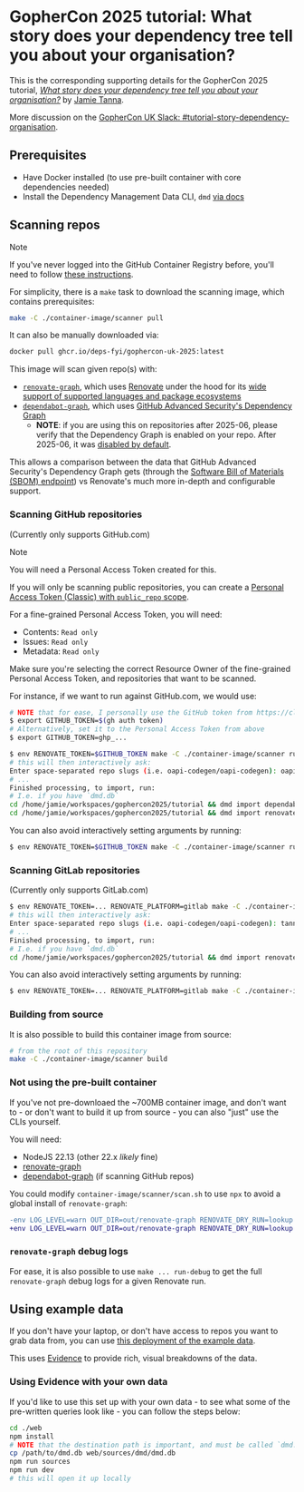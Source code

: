 # GopherCon 2025 tutorial: What story does your dependency tree tell you about your organisation?

This is the corresponding supporting details for the GopherCon 2025 tutorial, [_What story does your dependency tree tell you about your organisation?_](https://talks.jvt.me/dmd-tutorial/) by [Jamie Tanna](https://www.jvt.me).

More discussion on the [GopherCon UK Slack: #tutorial-story-dependency-organisation](https://gopherconuk.slack.com/archives/C099J31GMNH).

## Prerequisites

- Have Docker installed (to use pre-built container with core dependencies needed)
- Install the Dependency Management Data CLI, `dmd` [via docs](https://dmd.tanna.dev/cookbooks/getting-started/#installing-the-dmd-cli)

## Scanning repos

> [!NOTE]
> If you've never logged into the GitHub Container Registry before, you'll need to follow [these instructions](https://docs.github.com/en/packages/working-with-a-github-packages-registry/working-with-the-container-registry).

For simplicity, there is a `make` task to download the scanning image, which contains prerequisites:

```sh
make -C ./container-image/scanner pull
```

It can also be manually downloaded via:

```sh
docker pull ghcr.io/deps-fyi/gophercon-uk-2025:latest
```

This image will scan given repo(s) with:

- [`renovate-graph`](https://gitlab.com/tanna.dev/renovate-graph), which uses [Renovate](https://docs.renovatebot.com/) under the hood for its [wide support of supported languages and package ecosystems](https://docs.renovatebot.com/modules/manager/)
- [`dependabot-graph`](https://gitlab.com/tanna.dev/dependabot-graph), which uses [GitHub Advanced Security's Dependency Graph](https://docs.github.com/en/code-security/supply-chain-security/understanding-your-software-supply-chain/about-the-dependency-graph)
  - **NOTE**: if you are using this on repositories after 2025-06, please verify that the Dependency Graph is enabled on your repo. After 2025-06, it was [disabled by default](https://github.blog/changelog/2025-06-17-dependency-graph-now-defaults-to-off/).

This allows a comparison between the data that GitHub Advanced Security's Dependency Graph gets (through the [Software Bill of Materials (SBOM) endpoint](https://docs.github.com/en/rest/dependency-graph/sboms?apiVersion=2022-11-28)) vs Renovate's much more in-depth and configurable support.

### Scanning GitHub repositories

(Currently only supports GitHub.com)

> [!NOTE]
> You will need a Personal Access Token created for this.
>
> If you will only be scanning public repositories, you can create a [Personal Access Token (Classic) with `public_repo` scope](https://github.com/settings/tokens/new?scopes=public_repo).
>
> For a fine-grained Personal Access Token, you will need:
>
> - Contents: `Read only`
> - Issues: `Read only`
> - Metadata: `Read only`
>
> Make sure you're selecting the correct Resource Owner of the fine-grained Personal Access Token, and repositories that want to be scanned.

For instance, if we want to run against GitHub.com, we would use:

```sh
# NOTE that for ease, I personally use the GitHub token from https://cli.github.com/
$ export GITHUB_TOKEN=$(gh auth token)
# Alternatively, set it to the Personal Access Token from above
$ export GITHUB_TOKEN=ghp_...

$ env RENOVATE_TOKEN=$GITHUB_TOKEN make -C ./container-image/scanner run
# this will then interactively ask:
Enter space-separated repo slugs (i.e. oapi-codegen/oapi-codegen): oapi-codegen/oapi-codegen jamietanna-jamietanna
# ...
Finished processing, to import, run:
# I.e. if you have `dmd.db`
cd /home/jamie/workspaces/gophercon2025/tutorial && dmd import dependabot --db dmd.db out/jamietanna-jamietanna.json out/oapi-codegen-oapi-codegen.json
cd /home/jamie/workspaces/gophercon2025/tutorial && dmd import renovate --db dmd.db out/renovate-graph/github-jamietanna-jamietanna.json out/renovate-graph/github-oapi-codegen-oapi-codegen.json
```

You can also avoid interactively setting arguments by running:

```sh
$ env RENOVATE_TOKEN=$GITHUB_TOKEN make -C ./container-image/scanner run oapi-codegen/oapi-codegen
```

### Scanning GitLab repositories

(Currently only supports GitLab.com)

```sh
$ env RENOVATE_TOKEN=... RENOVATE_PLATFORM=gitlab make -C ./container-image/scanner run
# this will then interactively ask:
Enter space-separated repo slugs (i.e. oapi-codegen/oapi-codegen): tanna.dev/renovate-graph
# ...
Finished processing, to import, run:
# I.e. if you have `dmd.db`
cd /home/jamie/workspaces/gophercon2025/tutorial && dmd import renovate --db dmd.db out/renovate-graph/gitlab-tanna.dev-tz.json
```

You can also avoid interactively setting arguments by running:

```sh
$ env RENOVATE_TOKEN=... RENOVATE_PLATFORM=gitlab make -C ./container-image/scanner run tanna.dev/tz
```

### Building from source

It is also possible to build this container image from source:

```sh
# from the root of this repository
make -C ./container-image/scanner build
```

### Not using the pre-built container

If you've not pre-downloaed the ~700MB container image, and don't want to - or don't want to build it up from source - you can also "just" use the CLIs yourself.

You will need:

- NodeJS 22.13 (other 22.x _likely_ fine)
- [renovate-graph](https://gitlab.com/tanna.dev/renovate-graph)
- [dependabot-graph](https://gitlab.com/tanna.dev/dependabot-graph) (if scanning GitHub repos)

You could modify `container-image/scanner/scan.sh` to use `npx` to avoid a global install of `renovate-graph`:

```diff
-env LOG_LEVEL=warn OUT_DIR=out/renovate-graph RENOVATE_DRY_RUN=lookup renovate-graph $repo_slugs
+env LOG_LEVEL=warn OUT_DIR=out/renovate-graph RENOVATE_DRY_RUN=lookup npx @jamietanna/renovate-graph@latest $repo_slugs
```

### `renovate-graph` debug logs

For ease, it is also possible to use `make ... run-debug` to get the full `renovate-graph` debug logs for a given Renovate run.

## Using example data

If you don't have your laptop, or don't have access to repos you want to grab data from, you can use [this deployment of the example data](https://dmd-gophercon2025.netlify.app/).

This uses [Evidence](https://evidence.dev/) to provide rich, visual breakdowns of the data.

### Using Evidence with your own data

If you'd like to use this set up with your own data - to see what some of the pre-written queries look like - you can follow the steps below:

```sh
cd ./web
npm install
# NOTE that the destination path is important, and must be called `dmd.db`
cp /path/to/dmd.db web/sources/dmd/dmd.db
npm run sources
npm run dev
# this will open it up locally
```

